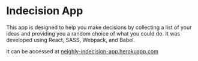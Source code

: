 # Indecision App

This app is designed to help you make decisions by collecting a list of your ideas and providing you a random choice of what you could do. It was developed using React, SASS, Webpack, and Babel.

It can be accessed at [neighly-indecision-app.herokuapp.com](neighly-indecision-app.herokuapp.com)